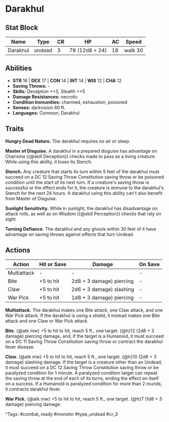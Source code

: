 # Darakhul

## Stat Block

| Name | Type | CR | HP | AC | Speed |
|------|------|----|----|----|-------|
| Darakhul | undead | 3 | 78 (12d8 + 24) | 18 | walk 30 |

## Abilities

- **STR** 16 | **DEX** 17 | **CON** 14 | **INT** 14 | **WIS** 12 | **CHA** 12
- **Saving Throws:** -  
- **Skills:** Deception ++3, Stealth ++5  
- **Damage Resistances:** necrotic  
- **Condition Immunities:** charmed, exhaustion, poisoned  
- **Senses:** darkvision 60 ft.  
- **Languages:** Common, Darakhul

## Traits

**Hungry Dead Nature.** The darakhul requires no air or sleep.

**Master of Disguise.** A darakhul in a prepared disguise has advantage on Charisma ({@skill Deception}) checks made to pass as a living creature. While using this ability, it loses its Stench.

**Stench.** Any creature that starts its turn within 5 feet of the darakhul must succeed on a DC 12 Saving Throw Constitution saving throw or be poisoned condition until the start of its next turn. If a creature's saving throw is successful or the effect ends for it, the creature is immune to the darakhul's Stench for the next 24 hours. A darakhul using this ability can't also benefit from Master of Disguise.

**Sunlight Sensitivity.** While in sunlight, the darakhul has disadvantage on attack rolls, as well as on Wisdom ({@skill Perception}) checks that rely on sight.

**Turning Defiance.** The darakhul and any ghouls within 30 feet of it have advantage on saving throws against effects that turn Undead.


## Actions

| Action | Hit or Save | Damage | On Save |
|--------|--------------|--------|----------|
| Multiattack | - | - | - |
| Bite | +5 to hit | 2d8 + 3 damage) piercing | - |
| Claw | +5 to hit | 2d6 + 3 damage) slashing | - |
| War Pick | +5 to hit | 1d8 + 3 damage) piercing | - |

**Multiattack.** The darakhul makes one Bite attack, one Claw attack, and one War Pick attack. If the darakhul is using a shield, it instead makes one Bite attack and one Claw or War Pick attack.

**Bite.** {@atk mw} +5 to hit to hit, reach 5 ft., one target. {@h}12 (2d8 + 3 damage) piercing damage, and, if the target is a Humanoid, it must succeed on a DC 11 Saving Throw Constitution saving throw or contract the darakhul fever disease.

**Claw.** {@atk mw} +5 to hit to hit, reach 5 ft., one target. {@h}10 (2d6 + 3 damage) slashing damage. If the target is a creature other than an Undead, it must succeed on a DC 12 Saving Throw Constitution saving throw or be paralyzed condition for 1 minute. A paralyzed condition target can repeat the saving throw at the end of each of its turns, ending the effect on itself on a success. If a Humanoid is paralyzed condition for more than 2 rounds, it contracts darakhul fever.

**War Pick.** {@atk mw} +5 to hit to hit, reach 5 ft., one target. {@h}7 (1d8 + 3 damage) piercing damage.


^Tags: #combat_ready #monster #type_undead #cr_3